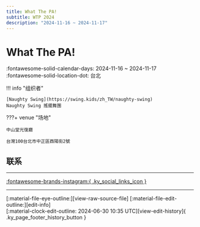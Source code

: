 ```yaml
---
title: What The PA!
subtitle: WTP 2024
description: "2024-11-16 ~ 2024-11-17"
---
```


# What The PA! 

:fontawesome-solid-calendar-days: 2024-11-16 ~ 2024-11-17  
:fontawesome-solid-location-dot: 台北  

!!! info "组织者"

    [Naughty Swing](https://swing.kids/zh_TW/naughty-swing)  
    Naughty Swing 搖擺舞團  

???+ venue "场地"

    中山堂光復廳  
      
    台灣100台北市中正區酉陽街2號  

## 联系


---

 [:fontawesome-brands-instagram:{ .ky_social_links_icon }](https://instagram.com/whatthepa_tw)

---

<div class="ky_page_footer" markdown>
<div class="ky_page_footer_trailing" markdown="span">
[:material-file-eye-outline:][view-raw-source-file]
[:material-file-edit-outline:][edit-info]
</div>
<div class="ky_page_footer_leading" markdown="span">
[:material-clock-edit-outline: 2024-06-30 10:35 UTC][view-edit-history]{ .ky_page_footer_history_button }
</div>
</div>

[view-raw-source-file]: https://github.com/swingdance/events/blob/main/2024/zh_TW/what-the-pa-2024.json "查看原始源文件"
[edit-info]: https://github.com/swingdance/events/issues/new?assignees=&labels=update+event&projects=&template=03-update_entity.yml&title=%5B2024%2Fzh_TW%5D%20Update%20Event%3A%20What%20The%20PA%21&region=zh_TW&year=2024&id=what-the-pa-2024&name=What%20The%20PA%21&org_id=naughty-swing "编辑信息"

[view-edit-history]: https://github.com/swingdance/events/commits/main/2024/zh_TW/what-the-pa-2024.json "查看编辑历史"
